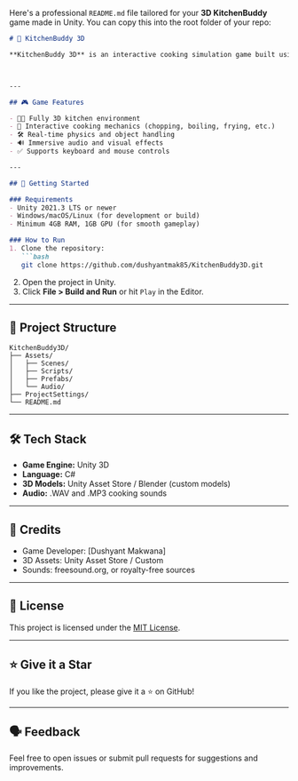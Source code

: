 Here's a professional `README.md` file tailored for your **3D KitchenBuddy** game made in Unity. You can copy this into the root folder of your repo:

````markdown
# 🍳 KitchenBuddy 3D

**KitchenBuddy 3D** is an interactive cooking simulation game built using **Unity 3D**. Step into the virtual kitchen and prepare delicious meals using realistic ingredients, appliances, and tools!



---

## 🎮 Game Features

- 🧑‍🍳 Fully 3D kitchen environment
- 🥘 Interactive cooking mechanics (chopping, boiling, frying, etc.)
- 🛠️ Real-time physics and object handling
- 🔊 Immersive audio and visual effects
- ✅ Supports keyboard and mouse controls

---

## 🚀 Getting Started

### Requirements
- Unity 2021.3 LTS or newer
- Windows/macOS/Linux (for development or build)
- Minimum 4GB RAM, 1GB GPU (for smooth gameplay)

### How to Run
1. Clone the repository:
   ```bash
   git clone https://github.com/dushyantmak85/KitchenBuddy3D.git
````

2. Open the project in Unity.
3. Click **File > Build and Run** or hit `Play` in the Editor.

---

## 📂 Project Structure

```
KitchenBuddy3D/
├── Assets/
│   ├── Scenes/
│   ├── Scripts/
│   ├── Prefabs/
│   └── Audio/
├── ProjectSettings/
└── README.md
```

---

## 🛠️ Tech Stack

* **Game Engine:** Unity 3D
* **Language:** C#
* **3D Models:** Unity Asset Store / Blender (custom models)
* **Audio:** .WAV and .MP3 cooking sounds

---



## 🙌 Credits

* Game Developer: \[Dushyant Makwana]
* 3D Assets: Unity Asset Store / Custom
* Sounds: freesound.org, or royalty-free sources

---

## 📃 License

This project is licensed under the [MIT License](LICENSE).

---

## ⭐️ Give it a Star

If you like the project, please give it a ⭐ on GitHub!

---

## 🗣️ Feedback

Feel free to open issues or submit pull requests for suggestions and improvements.

```

